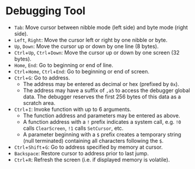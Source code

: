 Debugging Tool
==============
* `Tab`: Move cursor between nibble mode (left side) and byte mode (right side).
* `Left`, `Right`: Move the cursor left or right by one nibble or byte.
* `Up`, `Down`: Move the cursor up or down by one line (8 bytes).
* `Ctrl`+`Up`, `Ctrl`+`Down`: Move the cursor up or down by one screen (32 bytes).
* `Home`, `End`: Go to beginning or end of line.
* `Ctrl`+`Home`, `Ctrl`+`End`: Go to beginning or end of screen.
* `Ctrl`+`G`: Go to address.
  * The address may be entered as decimal or hex (prefixed by `0x`).
  * The address may have a suffix of `,a5` to access the debugger global data.
    The debugger reserves the first 256 bytes of this data as a scratch area.
* `Ctrl`+`I`: Invoke function with up to 6 arguments.
  * The function address and parameters may be entered as above.
  * A function address with a `!` prefix indicates a system call, e.g. `!0`
    calls `ClearScreen`, `!1` calls `SetCursor`, etc.
  * A parameter beginning with a `$` prefix creates a temporary string (null
    terminated) containing all characters following the `$`.
* `Ctrl`+`Shift`+`G`: Go to address specified by memory at cursor.
* `Backspace`: Restore cursor to address prior to last jump.
* `Ctrl`+`R`: Refresh the screen (i.e. if displayed memory is volatile).
